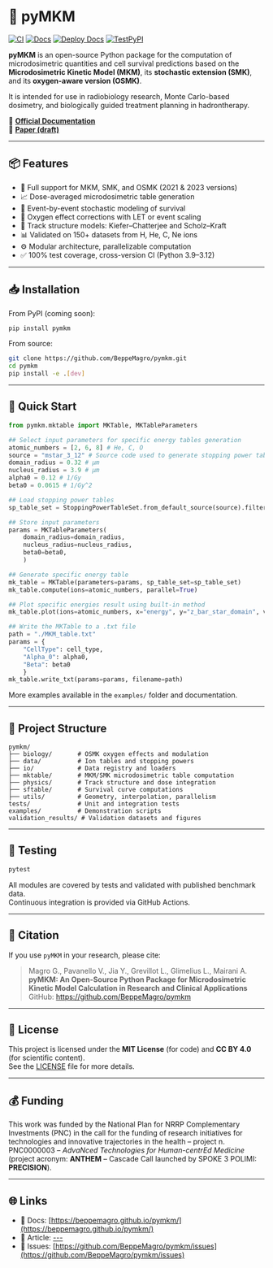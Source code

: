 # 🧬 pyMKM

[![CI](https://github.com/BeppeMagro/pymkm/actions/workflows/ci.yml/badge.svg)](https://github.com/BeppeMagro/pymkm/actions)
[![Docs](https://img.shields.io/badge/docs-online-success)](https://beppemagro.github.io/pymkm/)
[![Deploy Docs](https://github.com/BeppeMagro/pymkm/actions/workflows/gh-pages.yml/badge.svg)](https://github.com/BeppeMagro/pymkm/actions/workflows/gh-pages.yml)
[![TestPyPI](https://img.shields.io/badge/TestPyPI-pymkm-blue)](https://test.pypi.org/project/pymkm/)

**pyMKM** is an open-source Python package for the computation of microdosimetric quantities and cell survival predictions based on the **Microdosimetric Kinetic Model (MKM)**, its **stochastic extension (SMK)**, and its **oxygen-aware version (OSMK)**.

It is intended for use in radiobiology research, Monte Carlo-based dosimetry, and biologically guided treatment planning in hadrontherapy.

📘 **[Official Documentation](https://beppemagro.github.io/pymkm/)**  
📝 **[Paper (draft)](---)**

---

## 📦 Features

- 🔬 Full support for MKM, SMK, and OSMK (2021 & 2023 versions)
- 📈 Dose-averaged microdosimetric table generation
- 🎯 Event-by-event stochastic modeling of survival
- 🧪 Oxygen effect corrections with LET or event scaling
- 📐 Track structure models: Kiefer–Chatterjee and Scholz–Kraft
- 📊 Validated on 150+ datasets from H, He, C, Ne ions
- ⚙️ Modular architecture, parallelizable computation
- ✅ 100% test coverage, cross-version CI (Python 3.9–3.12)

---

## 📥 Installation

From PyPI (coming soon):

```bash
pip install pymkm
```

From source:

```bash
git clone https://github.com/BeppeMagro/pymkm.git
cd pymkm
pip install -e .[dev]
```

---

## 🧪 Quick Start

```python
from pymkm.mktable import MKTable, MKTableParameters

## Select input parameters for specific energy tables generation
atomic_numbers = [2, 6, 8] # He, C, O
source = "mstar_3_12" # Source code used to generate stopping power tables (available with pymkm: fluka_2020_0, geant4_11_3_0 or mstar_3_12)
domain_radius = 0.32 # μm
nucleus_radius = 3.9 # μm
alpha0 = 0.12 # 1/Gy
beta0 = 0.0615 # 1/Gy^2

## Load stopping power tables
sp_table_set = StoppingPowerTableSet.from_default_source(source).filter_by_ions(atomic_numbers)

## Store input parameters
params = MKTableParameters(
    domain_radius=domain_radius,
    nucleus_radius=nucleus_radius,
    beta0=beta0,
    )

## Generate specific energy table
mk_table = MKTable(parameters=params, sp_table_set=sp_table_set)
mk_table.compute(ions=atomic_numbers, parallel=True)

## Plot specific energies result using built-in method
mk_table.plot(ions=atomic_numbers, x="energy", y="z_bar_star_domain", verbose=True)

## Write the MKTable to a .txt file
path = "./MKM_table.txt"
params = {
    "CellType": cell_type,
    "Alpha_0": alpha0,
    "Beta": beta0
    }
mk_table.write_txt(params=params, filename=path)
```

More examples available in the `examples/` folder and documentation.

---

## 📂 Project Structure

```text
pymkm/
├── biology/       # OSMK oxygen effects and modulation
├── data/          # Ion tables and stopping powers
├── io/            # Data registry and loaders
├── mktable/       # MKM/SMK microdosimetric table computation
├── physics/       # Track structure and dose integration
├── sftable/       # Survival curve computations
├── utils/         # Geometry, interpolation, parallelism
tests/             # Unit and integration tests
examples/          # Demonstration scripts
validation_results/ # Validation datasets and figures
```

---

## 🧪 Testing

```bash
pytest
```

All modules are covered by tests and validated with published benchmark data.  
Continuous integration is provided via GitHub Actions.

---

## 📖 Citation

If you use `pyMKM` in your research, please cite:

> Magro G., Pavanello V., Jia Y., Grevillot L., Glimelius L., Mairani A.  
> **pyMKM: An Open-Source Python Package for Microdosimetric Kinetic Model Calculation in Research and Clinical Applications**  
> GitHub: https://github.com/BeppeMagro/pymkm

---

## 📄 License

This project is licensed under the **MIT License** (for code) and **CC BY 4.0** (for scientific content).  
See the [LICENSE](LICENSE) file for more details.

---

## 💰 Funding

This work was funded by the National Plan for NRRP Complementary Investments (PNC) in the call for the funding of research initiatives for technologies and innovative trajectories in the health – project n. PNC0000003 – *AdvaNced Technologies for Human-centrEd Medicine* (project acronym: **ANTHEM** – Cascade Call launched by SPOKE 3 POLIMI: **PRECISION**).

---

## 🌐 Links

- 📘 Docs: [https://beppemagro.github.io/pymkm/](https://beppemagro.github.io/pymkm/)
- 🔬 Article: [---](---)
- 💬 Issues: [https://github.com/BeppeMagro/pymkm/issues](https://github.com/BeppeMagro/pymkm/issues)
